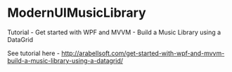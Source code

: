 # ModernUIMusicLibrary
Tutorial - Get started with WPF and MVVM - Build a Music Library using a DataGrid

See tutorial here - http://arabellsoft.com/get-started-with-wpf-and-mvvm-build-a-music-library-using-a-datagrid/

